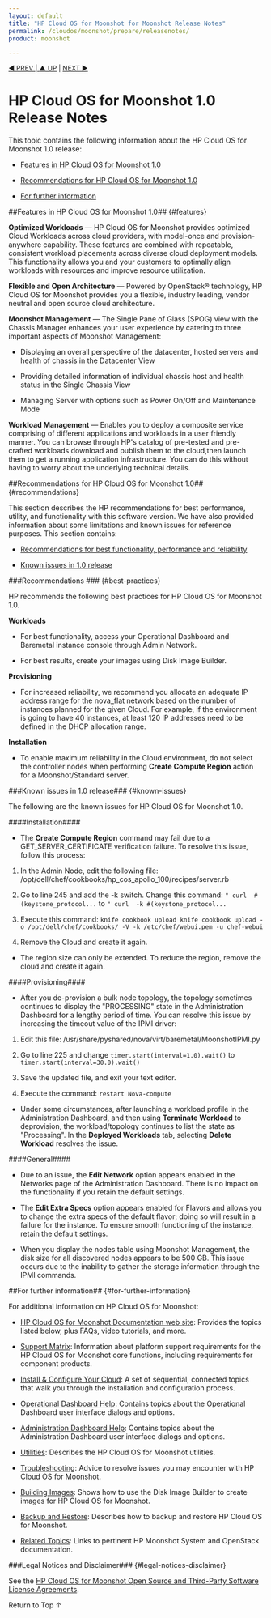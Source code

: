 ```yaml
---
layout: default
title: "HP Cloud OS for Moonshot for Moonshot Release Notes"
permalink: /cloudos/moonshot/prepare/releasenotes/
product: moonshot

---
```



<script>

function PageRefresh {
onLoad="window.refresh"
}

PageRefresh();

</script>


<p style="font-size: small;"> <a href="/cloudos/moonshot/">&#9664; PREV | <a href="/cloudos/moonshot/">&#9650; UP</a> | <a href="/cloudos/moonshot/prepare/supportmatrix/">NEXT &#9654;</a> </p>

# HP Cloud OS for Moonshot 1.0 Release Notes

This topic contains the following information about the HP Cloud OS for Moonshot 1.0 release:

* [Features in HP Cloud OS for Moonshot 1.0](#features)

* [Recommendations for HP Cloud OS for Moonshot 1.0](#recommendations)

* [For further information](#for-further-information)

##Features in HP Cloud OS for Moonshot 1.0## {#features}

**Optimized Workloads** &mdash; HP Cloud OS for Moonshot provides optimized Cloud Workloads across cloud providers, with model-once and provision-anywhere capability. These features are combined with repeatable, consistent workload placements across diverse cloud deployment models. This functionality allows you and your customers to optimally align workloads with resources and improve resource utilization.

**Flexible and Open Architecture** &mdash; Powered by OpenStack&#174; technology, HP Cloud OS for Moonshot provides you a flexible, industry leading, vendor neutral and open source cloud architecture.

**Moonshot Management** &mdash; The Single Pane of Glass (SPOG) view with the Chassis Manager enhances your user experience by catering to three important aspects of Moonshot Management:
	
* Displaying an overall perspective of the datacenter, hosted servers and health of chassis in the Datacenter View

* Providing detailed information of individual chassis host and health status in the Single Chassis View

* Managing Server with options such as Power On/Off and Maintenance Mode

**Workload Management** &mdash; Enables you to deploy a composite service comprising of different applications and workloads in a user friendly manner. You can browse through HP's catalog of pre-tested and pre-crafted workloads download and publish them to the cloud,then launch them to get a running application infrastructure. You can do this without having to worry about the underlying technical details.


##Recommendations for HP Cloud OS for Moonshot 1.0## {#recommendations}

This section describes the HP recommendations for best performance, utility, and functionality with this software version. 
We have also provided information about some limitations and known issues for reference purposes. This section contains:

* [Recommendations for best functionality, performance and reliability](#best-practices) 

* [Known issues in 1.0 release](#known-issues) 

###Recommendations ### {#best-practices} 

HP recommends the following best practices for HP Cloud OS for Moonshot 1.0.

**Workloads**
	
 * For best functionality, access your Operational Dashboard and Baremetal instance console through Admin Network.

 * For best results, create your images using Disk Image Builder.

**Provisioning**

* For increased reliability, we recommend you allocate an adequate IP address range for the nova_flat network based on the number of instances planned for the given Cloud. For example, if the environment is going to have 40 instances, at least 120 IP addresses need to be defined in the DHCP allocation range. 

**Installation**

* To enable maximum reliability in the Cloud environment, do not select the controller nodes when performing <b>Create Compute Region</b> action for a Moonshot/Standard server. 

###Known issues in 1.0 release### {#known-issues}

The following are the known issues for HP Cloud OS for Moonshot 1.0.

####Installation####

* The <b>Create Compute Region</b> command may fail due to a GET_SERVER_CERTIFICATE verification failure. To resolve this issue, follow this process:

 1. In the Admin Node, edit the following file: /opt/dell/chef/cookbooks/hp_cos_apollo_100/recipes/server.rb
	 
 2. Go to line 245 and add the -k switch.  Change this command:
 `" curl  #(keystone_protocol...` to `" curl  -k #(keystone_protocol...`
    
 3. Execute this command:
 `knife cookbook upload knife cookbook upload -o /opt/dell/chef/cookbooks/ -V -k /etc/chef/webui.pem -u chef-webui`
	
 4. Remove the Cloud and create it again.

* The region size can only be extended.  To reduce the region, remove the cloud and create it again.

####Provisioning####

* After you de-provision a bulk node topology, the topology sometimes continues to display the "PROCESSING" state in the Administration Dashboard for a lengthy period of time. You can resolve this issue by increasing the timeout value of the IPMI driver: 
   
 1. Edit this file:  /usr/share/pyshared/nova/virt/baremetal/MoonshotIPMI.py

 2. Go to line 225 and change `timer.start(interval=1.0).wait()` to ` timer.start(interval=30.0).wait()`
	
 3. Save the updated file, and exit your text editor.
	
 4. Execute the command: 
 `restart Nova-compute`

* Under some circumstances, after launching a workload profile in the Administration Dashboard, and then using <b>Terminate Workload</b> to deprovision, the workload/topology continues to list the state as "Processing".  In the <b>Deployed Workloads</b> tab, selecting <b>Delete Workload</b> resolves the issue.

####General####

* Due to an issue, the <b>Edit Network</b> option appears enabled in the Networks page of the Administration Dashboard. There is no impact on the functionality if you retain the default settings. 

* The <b>Edit Extra Specs</b> option appears enabled for Flavors and allows you to change the extra specs of the default flavor; doing so will result in a failure for the instance. To ensure smooth functioning of the instance, retain the default settings.

* When you display the nodes table using Moonshot Management, the disk size for all discovered nodes appears to be 500 GB. This issue occurs due to the inability to gather the storage information through the IPMI commands.

##For further information## {#for-further-information}

For additional information on HP Cloud OS for Moonshot:

* [HP Cloud OS for Moonshot Documentation web site](/cloudos/moonshot/): Provides the topics listed below, plus FAQs, video tutorials, and more.

* [Support Matrix](/cloudos/prepare/supportmatrix/): Information about platform support requirements for the HP Cloud OS for Moonshot core functions, including requirements for component products.

* [Install & Configure Your Cloud](/cloudos/moonshot/install/): A set of sequential, connected topics that walk you through the installation and configuration process.

* [Operational Dashboard Help](/cloudos/manage/operational-dashboard/): Contains topics about the Operational Dashboard user interface dialogs and options.

* [Administration Dashboard Help](/cloudos/manage/administration-dashboard/): Contains topics about the Administration Dashboard user interface dialogs and options.

* [Utilities](/cloudos/manage/utilities/): Describes the HP Cloud OS for Moonshot utilities.

* [Troubleshooting](/cloudos/manage/troubleshooting/): Advice to resolve issues you may encounter with HP Cloud OS for Moonshot.

* [Building Images](/cloudos/moonshot/manage/image-builder/): Shows how to use the Disk Image Builder to create images for HP Cloud OS for Moonshot.

* [Backup and Restore](/cloudos/moonshot/manage/backup-process/): Describes how to backup and restore HP Cloud OS for Moonshot.

* [Related Topics](/cloudos/moonshot/related-topics/): Links to pertinent HP Moonshot System and OpenStack documentation.

###Legal Notices and Disclaimer### {#legal-notices-disclaimer}

See the [HP Cloud OS for Moonshot Open Source and Third-Party Software License Agreements](/cloudos/moonshot/os-3rd-party-license-agreements/).

<a href="#top" style="padding:14px 0px 14px 0px; text-decoration: none;"> Return to Top &#8593; </a>

